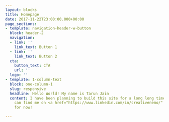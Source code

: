 ```yaml
---
layout: blocks
title: Homepage
date: 2017-11-22T23:00:00.000+00:00
page_sections:
- template: navigation-header-w-button
  block: header-2
  navigation:
  - link: ''
    link_text: Button 1
  - link: ''
    link_text: Button 2
  cta:
    button_text: CTA
    url: ''
  logo: ''
- template: 1-column-text
  block: one-column-1
  slug: responsive
  headline: Hello World! My name is Tarun Jain
  content: I have been planning to build this site for a long long time! <br><br>You
    can find me on <a href="https://www.linkedin.com/in/creativenemo/" title="">LinkedIn</a>
    for now!

---
```


